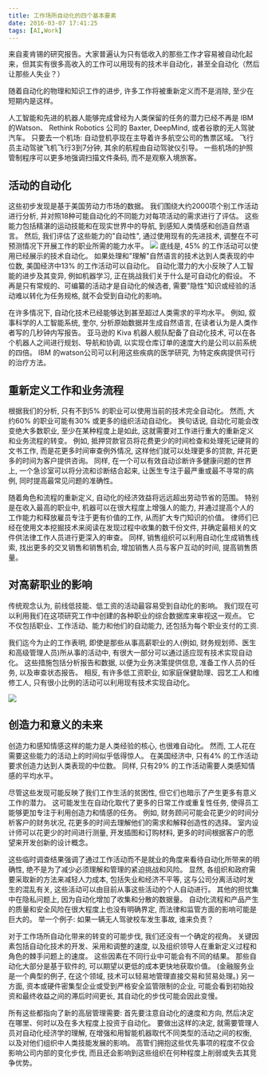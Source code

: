 ```yaml
---
title: 工作场所自动化的四个基本要素
date: 2016-03-07 17:41:25
tags: [AI,Work]
---
```


来自麦肯锡的研究报告。大家普遍认为只有低收入的那些工作才容易被自动化起来，但其实有很多高收入的工作可以用现有的技术半自动化，甚至全自动化（然后让那些人失业？）
<!-- more -->

随着自动化的物理和知识工作的进步, 许多工作将被重新定义而不是消除, 至少在短期内是这样。

人工智能和先进的机器人能够完成曾经为人类保留的任务的潜力已经不再是 IBM 的Watson、 Rethink Robotics 公司的 Baxter, DeepMind, 或者谷歌的无人驾驶汽车。 只要去一个机场: 自动登机亭现在主导着许多航空公司的售票区域。 飞行员主动驾驶飞机飞行3到7分钟, 其余的航程由自动驾驶仪引导。 一些机场的护照管制程序可以更多地强调扫描文件条码, 而不是观察入境旅客。

## 活动的自动化 ##
这些初步发现是基于美国劳动力市场的数据。 我们围绕大约2000项个别工作活动进行分析, 并对照18种可能自动化的不同能力对每项活动的需求进行了评估。 这些能力包括精湛的运动技能和在现实世界中的导航, 到感知人类情感和创造自然语言。 然后, 我们评估了这些能力的"自动性", 通过使用现有的先进技术, 调整在不可预测情况下开展工作的职业所需的能力水平。
![](http://cdn.get-on.cn/four%2001.png)
底线是, 45% 的工作活动可以使用已经展示的技术自动化。 如果处理和"理解"自然语言的技术达到人类表现的中位数, 美国经济中13% 的工作活动可以自动化。 自动化潜力的大小反映了人工智能的进步及其变异, 例如机器学习, 正在挑战我们关于什么是可自动化的假设。 不再是只有常规的、可编纂的活动才是自动化的候选者, 需要"隐性"知识或经验的活动难以转化为任务规格, 就不会受到自动化的影响。

在许多情况下, 自动化技术已经能够达到甚至超过人类需求的平均水平。 例如, 叙事科学的人工智能系统, 奎尔, 分析原始数据并生成自然语言, 在读者认为是人类作者写的几秒钟内写报告。 亚马逊的 Kiva 机器人舰队配备了自动化技术, 可以在各个机器人之间进行规划、导航和协调, 以实现仓库订单的速度大约是公司以前系统的四倍。 IBM 的watson公司可以利用这些疾病的医学研究, 为特定疾病提供可行的治疗方法。

## 重新定义工作和业务流程 ##
根据我们的分析, 只有不到5% 的职业可以使用当前的技术完全自动化。 然而, 大约60% 的职业可能有30% 或更多的组织活动自动化。 换句话说, 自动化可能会改变绝大多数职业, 至少在某种程度上是如此, 这就需要对工作进行重大的重新定义和业务流程的转变。 例如, 抵押贷款官员将花费更少的时间检查和处理死记硬背的文书工作, 而是花更多时间审查例外情况, 这样他们就可以处理更多的贷款, 并花更多的时间为客户提供咨询。 同样, 在一个可以有效自动诊断许多健康问题的世界上, 一个急诊室可以将分流和诊断结合起来, 让医生专注于最严重或最不寻常的病例, 同时提高最常见问题的准确性。

随着角色和流程的重新定义, 自动化的经济效益将远远超出劳动节省的范围。 特别是在收入最高的职业中, 机器可以在很大程度上增强人的能力, 并通过提高个人的工作能力和释放雇员专注于更有价值的工作, 从而扩大专门知识的价值。 律师们已经在使用文本挖掘技术来阅读在发现过程中收集的数千份文件, 并确定最相关的文件供法律工作人员进行更深入的审查。 同样, 销售组织可以利用自动化生成销售线索, 找出更多的交叉销售和销售机会, 增加销售人员与客户互动的时间, 提高销售质量。

## 对高薪职业的影响 ##
传统观念认为, 前线低技能、低工资的活动最容易受到自动化的影响。 我们现在可以利用我们在这项研究工作中创建的各种职业的综合数据库来审视这一观点。 它不仅包括职业、工作活动、能力和他们的自动能力, 还包括为每个职业支付的工资.

我们迄今为止的工作表明, 即使是那些从事高薪职业的人(例如, 财务规划师、医生和高级管理人员)所从事的活动中, 有很大一部分可以通过适应现有技术实现自动化。 这些措施包括分析报告和数据, 以便为业务决策提供信息, 准备工作人员的任务, 以及审查状态报告。 相反, 有许多低工资职业, 如家庭保健助理、园艺工人和维修工人, 只有很小比例的活动可以利用现有技术实现自动化。

![](http://cdn.get-on.cn/four%2002.png)

## 创造力和意义的未来 ##
创造力和感知情感这样的能力是人类经验的核心, 也很难自动化。 然而, 工人花在需要这些能力的活动上的时间似乎低得惊人。 在美国经济中, 只有4% 的工作活动要求创造力达到人类表现的中位数。 同样, 只有29% 的工作活动需要人类感知情感的平均水平。

尽管这些发现可能反映了我们工作生活的贫困性, 但它们也暗示了产生更多有意义工作的潜力。 这可能发生在自动化取代了更多的日常工作或重复性任务, 使得员工能够更加专注于利用创造力和情感的任务。 例如, 财务顾问可能会花更少的时间分析客户的财务状况, 花更多的时间去理解他们的需求和解释创造性的选择。 室内设计师可以花更少的时间进行测量, 开发插图和订购材料, 更多的时间根据客户的愿望来开发创新的设计概念。

这些临时调查结果强调了通过工作活动而不是就业的角度来看待自动化所带来的明确性, 绝不是为了减少必须理解和管理的紧迫挑战和风险。 显然, 各组织和政府需要采取新的方法来减轻人力成本, 包括失业和经济不平等, 这与公司分离活动时发生的混乱有关, 这些活动可以由目前从事这些活动的个人自动进行。 其他的担忧集中在隐私问题上, 因为自动化增加了收集和分散的数据量。 自动化流程和产品产生的质量和安全风险在很大程度上也没有明确界定, 而法律和监管方面的影响可能是巨大的。 举一个例子: 如果一辆无人驾驶校车发生事故, 谁来负责？

对于工作场所自动化带来的转变的可能步伐, 我们还没有一个确定的视角。 关键因素包括自动化技术的开发、采用和调整的速度, 以及组织领导人在重新定义过程和角色的棘手问题上的速度。 这些因素在不同行业中可能会有不同的结果。 那些自动化大部分是基于软件的, 可以期望以更低的成本更快地获取价值。 (金融服务业是一个典型的例子, 在这个领域, 技术可以轻易地管理直接交易和贸易处理。) 另一方面, 资本或硬件密集型企业或受到严格安全监管限制的企业, 可能会看到初始投资和最终收益之间的滞后时间更长, 其自动化的步伐可能会因此变慢。

所有这些都指向了新的高层管理需要: 首先要注意自动化的速度和方向, 然后决定在哪里、何时以及在多大程度上投资于自动化。 要做出这样的决定, 就需要管理人员对自动化经济学的理解, 在增强和用智能机器取代不同类型的活动之间的权衡, 以及对他们组织中人类技能发展的影响。 高管们拥抱这些优先事项的程度不仅会影响公司内部的变化步伐, 而且还会影响到这些组织在何种程度上削弱或失去其竞争优势。
